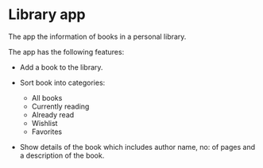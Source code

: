# Library app

The app the information of books in a personal library.

The app has the following features:
* Add a book to the library.
* Sort book into categories:
  - All books
  - Currently reading
  - Already read
  - Wishlist
  - Favorites 

* Show details of the book which includes author name, no: of pages and a description of the book.



